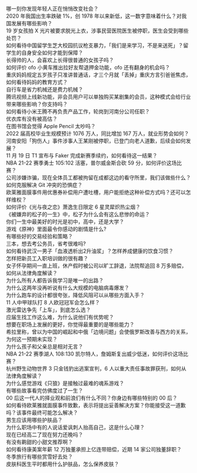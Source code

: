 哪一刻你发现年轻人正在悄悄改变社会？  
2020 年我国出生率跌破 1%，创 1978 年以来新低，这一数字意味着什么？对我国发展有哪些影响？  
19 岁女孩拍 X 光片被要求脱光上衣，涉事民营医院医生被停职，医生会受到哪些处罚？  
如何看待中国留学生芝大校园抗议枪支暴力，「我们是来学习，不是来送死」？留学生的自身安全如何才能到保障？  
长得帅的人，会喜欢上长得很普通的女孩子吗？  
如何评价 ofo 小黄车推出拉好友帮退押金功能，ofo 还有翻身的机会吗？  
重庆妈妈规定五岁孩子只准讲普通话，才三个月就「丢掉」重庆方言引爸爸焦虑，如何看待妈妈的教育方式？  
自行车是省力机械还是费力机械？  
腾讯视频上线新功能，非会员用户可以单独购买某剧集的会员，这种模式会给行业带来哪些影响？你支持吗？  
如何看待小米王腾不再负责产品工作，轮岗到河南分公司任职？  
优衣库有没有被高估？  
在图书馆会觉得 Apple Pencil 太吵吗？  
2022 届高校毕业生规模预计 1076 万人，同比增加 167 万人，就业形势会如何？  
河南安阳「狗伤人」事件涉事人王某刚被停职，已登门向老人道歉，后续会如何发展？  
11 月 19 日 T1 宣布与 Faker 完成新赛季续约，如何看待这一结果？  
NBA 21-22 赛季勇士 105:102 活塞，普尔威金斯合砍 59 分，如何评价这场比赛？  
公司涉嫌诈骗，现在全体员工都被拘留在成都这边的看守所里，我们该做些什么？  
如何克服解决 Git 冲突的恐惧症？  
欧莱雅面膜事件用优惠券补偿用户遭吐槽，用户能拒绝这种补偿方式吗？还可以怎样维权？  
如何评价《光与夜之恋》萧逸生日限定 6 星灵犀炽热尘烟？  
《被嫌弃的松子的一生》中，松子为什么会有这么悲惨的命运？  
你们一生中最美好的时光是初中，高中，还是大学？  
游戏《原神》里面最令你感动的剧情是什么?  
有哪些好的交易经验和策略？  
三本，想去考公务员，省考很难吗?  
如何看待武汉一男子「血液透析出2升油浆」？怎样养成健康的饮食习惯？  
怎样把新员工入职培训做的很有趣？  
女子怀孕期间一直上班，休产假时被公司以旷工辞退，法院帮追回 8 万多赔偿，如何从法律角度解读？  
为什么所有人都告诉我学习是唯一的出路？  
为什么这两年没再听说有什么大规模的电脑病毒爆发？  
为什么跑车的设计都很夸张，降低风阻可以从哪些方面入手？  
11 人中甲球队打 8 人欧冠冠军会怎么样？  
激光雷达争先「上车」，到底怎么选？  
应届生找工作这么难，为什么说他们有优势呢？  
想要在职场上发展的更好，你觉得最重要的是哪些能力？  
希拉里称，曾以为中国的崛起和中俄「边境问题」会使俄罗斯改善与西方的关系，为何这一预期未实现？  
为什么孩子和父亲总是相对无言？  
NBA 21-22 赛季湖人 108:130 凯尔特人，詹姆斯复出威少低迷，如何评价这场比赛？  
杭州野生动物世界 3 只金钱豹出逃案宣判，6 人以重大责任事故罪获刑，如何从法律角度解读？  
为什么感觉游戏《只狼》是接触过最难的魂系游戏？  
有哪些故事看完仿佛度过了一生？  
00 后这一代人的择业观和前浪们有什么不同？你身边有哪些特别的 00 后？  
如何看待欧莱雅就面膜事件致歉，表示将提出妥善解决方案？你能接受这一道歉吗？该事件最终可能怎么解决？  
男生应该用哪些护肤品？  
为什么职场中有的人说话爱讽刺人抬高自己，这是什么心理？  
现在已经高二了现在努力还晚吗？  
有没有齁甜的小甜文推荐啊？  
如何看待康美案年薪 12 万独董承担上亿连带赔偿，近期 14 家公司独董辞职？  
冬季旅行有哪些赏雪好去处？  
皮肤科医生平时都用什么护肤品，怎么保养皮肤？  
